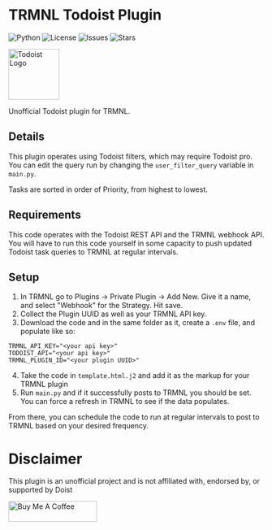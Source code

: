 # TRMNL Todoist Plugin

![Python](https://img.shields.io/badge/Python-3.12-blue)
![License](https://img.shields.io/github/license/Nynir/trmnl-todoist)
![Issues](https://img.shields.io/github/issues/Nynir/trmnl-todoist)
![Stars](https://img.shields.io/github/stars/Nynir/trmnl-todoist)

<img src="https://www.svgrepo.com/download/306859/todoist.svg" alt="Todoist Logo" width="100px">

Unofficial Todoist plugin for TRMNL.

## Details
This plugin operates using Todoist filters, which may require Todoist pro. 
You can edit the query run by changing the ``user_filter_query`` variable in `main.py`.

Tasks are sorted in order of Priority, from highest to lowest.

## Requirements
This code operates with the Todoist REST API and the TRMNL webhook API. You will have to run this code yourself in some capacity to push updated Todoist task queries to TRMNL at regular intervals.

## Setup
1. In TRMNL go to Plugins -> Private Plugin -> Add New. Give it a name, and select "Webhook" for the Strategy. Hit save.
2. Collect the Plugin UUID as well as your TRMNL API key.
3. Download the code and in the same folder as it, create a ``.env`` file, and populate like so:
```
TRMNL_API_KEY="<your api key>"
TODOIST_API="<your api key>"
TRMNL_PLUGIN_ID="<your plugin UUID>"
```
4. Take the code in ``template.html.j2`` and add it as the markup for your TRMNL plugin
5. Run ``main.py`` and if it successfully posts to TRMNL you should be set. You can force a refresh in TRMNL to see if the data populates.

From there, you can schedule the code to run at regular intervals to post to TRMNL based on your desired frequency.

# Disclaimer

This plugin is an unofficial project and is not affiliated with, endorsed by, or supported by Doist

<a href="https://www.buymeacoffee.com/nynir" target="_blank"><img src="https://cdn.buymeacoffee.com/buttons/default-orange.png" alt="Buy Me A Coffee" height="41" width="174"></a>
